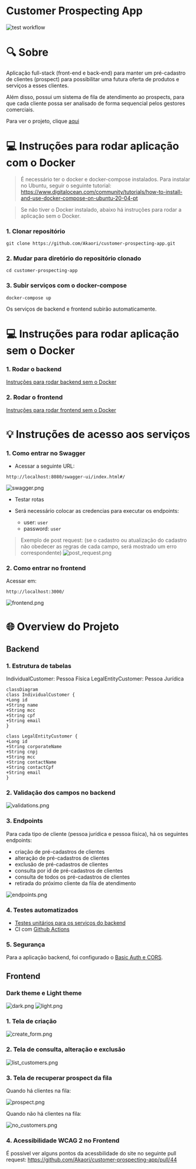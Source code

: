 # Customer Prospecting App

![test workflow](https://github.com/Akaori/customer-prospecting-app/actions/workflows/test.yaml/badge.svg)


# 🔍 Sobre

Aplicação full-stack (front-end e back-end) para manter um pré-cadastro de clientes (prospect) para possibilitar uma futura oferta de produtos e serviços a esses clientes.

Além disso, possui um sistema de fila de atendimento ao prospects, para que cada cliente possa ser analisado de forma sequencial pelos gestores comerciais.

Para ver o projeto, clique [aqui](https://github.com/users/Akaori/projects/3)

# 💻 Instruções para rodar aplicação com o Docker

> É necessário ter o docker e docker-compose instalados. Para instalar no Ubuntu, seguir o seguinte tutorial: 
> https://www.digitalocean.com/community/tutorials/how-to-install-and-use-docker-compose-on-ubuntu-20-04-pt


> Se não tiver o Docker instalado, abaixo há instruções para rodar a aplicação sem o Docker.

### 1. Clonar repositório

```
git clone https://github.com/Akaori/customer-prospecting-app.git

```

### 2. Mudar para diretório do repositório clonado

```
cd customer-prospecting-app
```

### 3. Subir serviços com o docker-compose

```
docker-compose up
```

Os serviços de backend e frontend subirão automaticamente.

# 💻 Instruções para rodar aplicação sem o Docker

### 1. Rodar o backend

[Instruções para rodar backend sem o Docker](https://github.com/Akaori/customer-prospecting-app/tree/main/backend)

### 2. Rodar o frontend

[Instruções para rodar frontend sem o Docker](https://github.com/Akaori/customer-prospecting-app/tree/main/frontend)

# 💡 Instruções de acesso aos serviços

### 1. Como entrar no Swagger

- Acessar a seguinte URL:

```
http://localhost:8080/swagger-ui/index.html#/
```

![swagger.png](images/swagger.png)

- Testar rotas

- Será necessário colocar as credencias para executar os endpoints:

  - user: `user`
  - password: `user`

> Exemplo de post request: (se o cadastro ou atualização do cadastro não obedecer as regras de cada campo, será mostrado um erro correspondente)
![post_request.png](images/post_request.png)


### 2. Como entrar no frontend

Acessar em:

```
http://localhost:3000/
```

![frontend.png](images/frontend.png)


# 🌐 Overview do Projeto


## Backend

### 1. Estrutura de tabelas

IndividualCustomer: Pessoa Física
LegalEntityCustomer: Pessoa Jurídica

```mermaid
classDiagram
class IndividualCustomer {
+Long id
+String name
+String mcc
+String cpf
+String email
}

class LegalEntityCustomer {
+Long id
+String corporateName
+String cnpj
+String mcc
+String contactName
+String contactCpf
+String email
}
```

### 2. Validação dos campos no backend

![validations.png](images/validations.png)

### 3. Endpoints 

Para cada tipo de cliente (pessoa jurídica e pessoa física), há os seguintes endpoints:
- criação de pré-cadastros de clientes
- alteração de pré-cadastros de clientes
- exclusão de pré-cadastros de clientes
- consulta por id de pré-cadastros de clientes
- consulta de todos os pré-cadastros de clientes
- retirada do próximo cliente da fila de atendimento

![endpoints.png](images/endpoints.png)

### 4. Testes automatizados

- [Testes unitários para os serviços do backend](https://github.com/Akaori/customer-prospecting-app/tree/main/backend/src/test/java/com/challenge/customerprospecting/service)
- CI com [Github Actions](https://github.com/Akaori/customer-prospecting-app/actions)

### 5. Segurança

Para a aplicação backend, foi configurado o [Basic Auth e CORS](https://github.com/Akaori/customer-prospecting-app/blob/main/backend/src/main/java/com/challenge/customerprospecting/config/SecurityConfig.java).


## Frontend

### Dark theme e Light theme

![dark.png](images/dark.png)
![light.png](images/light.png)

### 1. Tela de criação

![create_form.png](images/create_form.png)

### 2. Tela de consulta, alteração e exclusão

![list_customers.png](images/list_customers.png)

### 3. Tela de recuperar prospect da fila

Quando há clientes na fila:

![prospect.png](images/prospect.png)

Quando não há clientes na fila:

![no_customers.png](images/no_customers.png)

### 4. Acessibilidade WCAG 2 no Frontend

É possível ver alguns pontos da acessbilidade do site no seguinte pull request: https://github.com/Akaori/customer-prospecting-app/pull/44